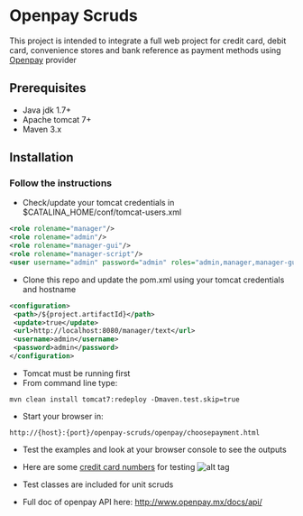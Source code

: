 # Openpay Scruds

This project is intended to integrate a full web project for credit card, debit card,
 convenience stores and bank reference as payment methods using [Openpay](http://www.openpay.mx/ "Openpay") provider

## Prerequisites
*   Java jdk 1.7+
*   Apache tomcat 7+
*   Maven 3.x



## Installation


### Follow the instructions

* Check/update your tomcat credentials in $CATALINA_HOME/conf/tomcat-users.xml

 ```xml
 <role rolename="manager"/>
 <role rolename="admin"/>
 <role rolename="manager-gui"/>
 <role rolename="manager-script"/>
 <user username="admin" password="admin" roles="admin,manager,manager-gui,manager-script"/>
 ```

* Clone this repo and update the pom.xml using your tomcat credentials and hostname
 ```xml
 <configuration>
  <path>/${project.artifactId}</path>
  <update>true</update>
  <url>http://localhost:8080/manager/text</url>
  <username>admin</username>
  <password>admin</password>
 </configuration>
 ```

* Tomcat must be running first
* From command line type:
 ```
 mvn clean install tomcat7:redeploy -Dmaven.test.skip=true
 ```

* Start your browser in:

 ```
 http://{host}:{port}/openpay-scruds/openpay/choosepayment.html
 ```

* Test the examples and look at your browser console to see the outputs

* Here are some [credit card numbers](http://www.openpay.mx/docs/testing.html "card numbers")  for testing
![alt tag](https://cloud.githubusercontent.com/assets/948024/14825553/08369728-0ba0-11e6-9b7b-d10d2481dae2.jpg)

* Test classes are included for unit scruds

* Full doc of openpay API here: http://www.openpay.mx/docs/api/
